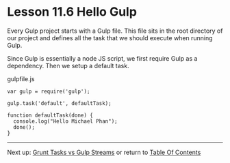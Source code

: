 # Lesson 11.6 Hello Gulp

Every Gulp project starts with a Gulp file. This file sits in the root directory of our project and defines all the task that we should execute when running Gulp. 

Since Gulp is essentially a node JS script, we first require Gulp as a dependency. Then we setup a default task. 

gulpfile.js
```
var gulp = require('gulp');

gulp.task('default', defaultTask);

function defaultTask(done) {
  console.log("Hello Michael Phan");
  done();
}
```

- - -
Next up: [Grunt Tasks vs Gulp Streams](ND024_Part3_Lesson11_07.md) or return to [Table Of Contents](./ND024_TableOfContents.md)
